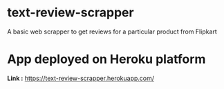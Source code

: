 # text-review-scrapper
A basic web scrapper to get reviews for a particular product from Flipkart

# App deployed on Heroku platform
**Link :** https://text-review-scrapper.herokuapp.com/
